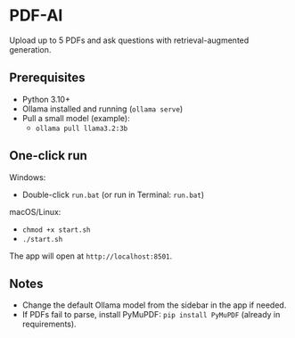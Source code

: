 # PDF-AI

Upload up to 5 PDFs and ask questions with retrieval-augmented generation.

## Prerequisites
- Python 3.10+
- Ollama installed and running (`ollama serve`)
- Pull a small model (example):
  - `ollama pull llama3.2:3b`

## One-click run

Windows:
- Double-click `run.bat` (or run in Terminal: `run.bat`)

macOS/Linux:
- `chmod +x start.sh`
- `./start.sh`

The app will open at `http://localhost:8501`.

## Notes
- Change the default Ollama model from the sidebar in the app if needed.
- If PDFs fail to parse, install PyMuPDF: `pip install PyMuPDF` (already in requirements).
